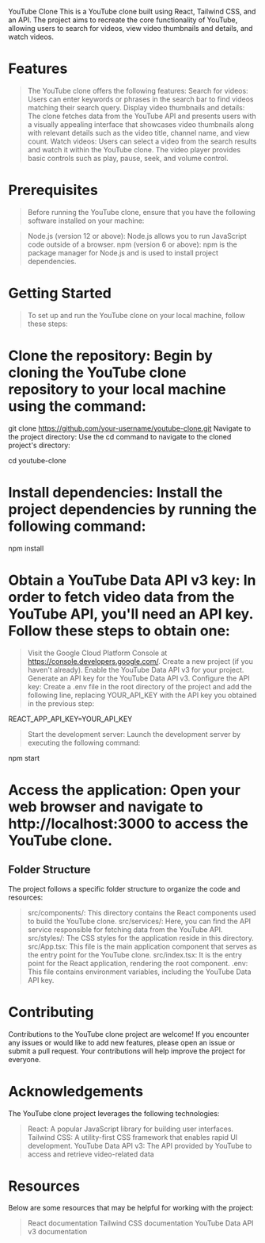 YouTube Clone
This is a YouTube clone built using React, Tailwind CSS, and an API. The project aims to recreate the core functionality of YouTube, allowing users to search for videos, view video thumbnails and details, and watch videos.

# Features
> The YouTube clone offers the following features:
>Search for videos: Users can enter keywords or phrases in the search bar to find videos matching their search query.
>Display video thumbnails and details: The clone fetches data from the YouTube API and presents users with a visually appealing interface that showcases video thumbnails along with relevant details such as the video title, channel name, and view count.
>Watch videos: Users can select a video from the search results and watch it within the YouTube clone. The video player provides basic controls such as play, pause, seek, and volume control.

# Prerequisites
>Before running the YouTube clone, ensure that you have the following software installed on your machine:

>Node.js (version 12 or above): Node.js allows you to run JavaScript code outside of a browser.
npm (version 6 or above): npm is the package manager for Node.js and is used to install project dependencies.
# Getting Started
>To set up and run the YouTube clone on your local machine, follow these steps:

# Clone the repository: Begin by cloning the YouTube clone repository to your local machine using the command:
git clone https://github.com/your-username/youtube-clone.git
Navigate to the project directory: Use the cd command to navigate to the cloned project's directory:

cd youtube-clone
# Install dependencies: Install the project dependencies by running the following command:

npm install
# Obtain a YouTube Data API v3 key: In order to fetch video data from the YouTube API, you'll need an API key. Follow these steps to obtain one:

> Visit the Google Cloud Platform Console at https://console.developers.google.com/.
> Create a new project (if you haven't already).
> Enable the YouTube Data API v3 for your project.
> Generate an API key for the YouTube Data API v3.
> Configure the API key: Create a .env file in the root directory of the project and add the following line, replacing YOUR_API_KEY with the API key you obtained in the previous step:

REACT_APP_API_KEY=YOUR_API_KEY
>Start the development server: Launch the development server by executing the following command:

npm start
# Access the application: Open your web browser and navigate to http://localhost:3000 to access the YouTube clone.
## Folder Structure
The project follows a specific folder structure to organize the code and resources:

> src/components/: This directory contains the React components used to build the YouTube clone.
> src/services/: Here, you can find the API service responsible for fetching data from the YouTube API.
> src/styles/: The CSS styles for the application reside in this directory.
> src/App.tsx: This file is the main application component that serves as the entry point for the YouTube clone.
> src/index.tsx: It is the entry point for the React application, rendering the root component.
> .env: This file contains environment variables, including the YouTube Data API key.
# Contributing
Contributions to the YouTube clone project are welcome! If you encounter any issues or would like to add new features, please open an issue or submit a pull request. Your contributions will help improve the project for everyone.

# Acknowledgements
The YouTube clone project leverages the following technologies:

> React: A popular JavaScript library for building user interfaces.
> Tailwind CSS: A utility-first CSS framework that enables rapid UI development.
> YouTube Data API v3: The API provided by YouTube to access and retrieve video-related data
# Resources
Below are some resources that may be helpful for working with the project:

> React documentation
> Tailwind CSS documentation
> YouTube Data API v3 documentation